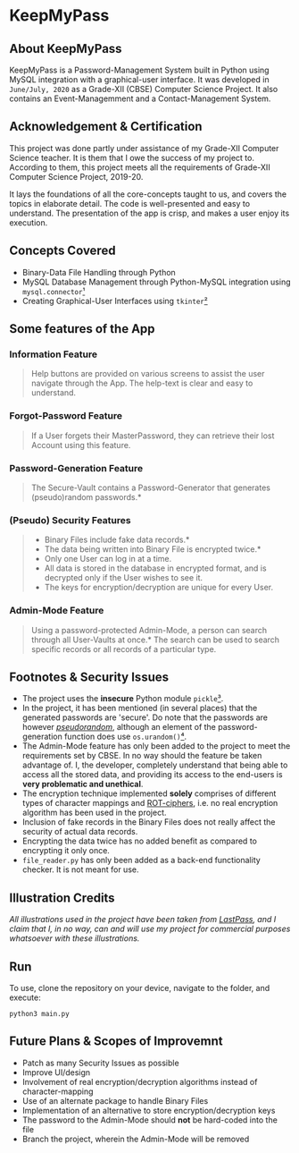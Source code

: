 # KeepMyPass

## About KeepMyPass

KeepMyPass is a Password-Management System built in Python using MySQL integration with a graphical-user interface. It was developed in `June/July, 2020` as a Grade-XII (CBSE) Computer Science Project. It also contains an Event-Managemment and a Contact-Management System.

## Acknowledgement & Certification

This project was done partly under assistance of my Grade-XII Computer Science teacher. It is them that I owe the success of my project to. According to them, this project meets all the requirements of Grade-XII Computer Science Project, 2019-20.

It lays the foundations of all the core-concepts taught to us, and covers the topics in elaborate detail. The code is well-presented and easy to understand. The presentation of the app is crisp, and makes a user enjoy its execution.

## Concepts Covered

- Binary-Data File Handling through Python
- MySQL Database Management through Python-MySQL integration using `mysql.connector`[¹](https://pypi.org/project/mysql-connector-python/)
- Creating Graphical-User Interfaces using `tkinter`[²](https://docs.python.org/3/library/tkinter.html)

## Some features of the App

### Information Feature

> Help buttons are provided on various screens to assist the user navigate through the App. The help-text is clear and easy to understand.

### Forgot-Password Feature

> If a User forgets their MasterPassword, they can retrieve their lost Account using this feature.

### Password-Generation Feature

> The Secure-Vault contains a Password-Generator that generates (pseudo)random passwords.*

### (Pseudo) Security Features

> - Binary Files include fake data records.*
> - The data being written into Binary File is encrypted twice.*
> - Only one User can log in at a time.
> - All data is stored in the database in encrypted format, and is decrypted only if the User wishes to see it.
> - The keys for encryption/decryption are unique for every User.

### Admin-Mode Feature

> Using a password-protected Admin-Mode, a person can search through all User-Vaults at once.* The search can be used to search specific records or all records of a particular type.

## Footnotes & Security Issues

- The project uses the <b>insecure</b> Python module `pickle`[³](https://docs.python.org/3/library/pickle.html). 
- In the project, it has been mentioned (in several places) that the generated passwords are 'secure'. Do note that the passwords are however *[pseudorandom](https://en.wikipedia.org/wiki/Pseudorandomness#:~:text=A%20pseudorandom%20sequence%20of%20numbers,completely%20deterministic%20and%20repeatable%20process.)*, although an element of the password-generation function does use `os.urandom()`[⁴](https://docs.python.org/3/library/os.html#os.urandom).
- The Admin-Mode feature has only been added to the project to meet the requirements set by CBSE. In no way should the feature be taken advantage of. I, the developer, completely understand that being able to access all the stored data, and providing its access to the end-users is <b>very problematic and unethical</b>.
- The encryption technique implemented <b>solely</b> comprises of different types of character mappings and [ROT-ciphers](https://en.wikipedia.org/wiki/ROT13), i.e. no real encryption algorithm has been used in the project. 
- Inclusion of fake records in the Binary Files does not really affect the security of actual data records.
- Encrypting the data twice has no added benefit as compared to encrypting it only once.
- `file_reader.py` has only been added as a back-end functionality checker. It is not meant for use.

## Illustration Credits 

*All illustrations used in the project have been taken from [LastPass](https://www.lastpass.com/), and I claim that I, in no way, can and will use my project for commercial purposes whatsoever with these illustrations.*

## Run

To use, clone the repository on your device, navigate to the folder, and execute:

```
python3 main.py
```

## Future Plans & Scopes of Improvemnt

- Patch as many Security Issues as possible
- Improve UI/design
- Involvement of real encryption/decryption algorithms instead of character-mapping
- Use of an alternate package to handle Binary Files
- Implementation of an alternative to store encryption/decryption keys
- The password to the Admin-Mode should <b>not</b> be hard-coded into the file
- Branch the project, wherein the Admin-Mode will be removed
